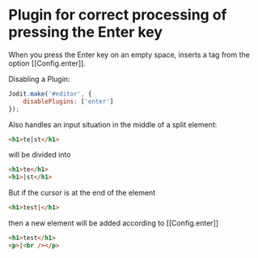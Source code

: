 # Plugin for correct processing of pressing the Enter key

When you press the Enter key on an empty space, inserts a tag from the option [[Config.enter]].

Disabling a Plugin:

```js
Jodit.make('#editor', {
	disablePlugins: ['enter']
});
```

Also handles an input situation in the middle of a split element:

```html
<h1>te|st</h1>
```

will be divided into

```html
<h1>te</h1>
<h1>|st</h1>
```

But if the cursor is at the end of the element

```html
<h1>test|</h1>
```

then a new element will be added according to [[Config.enter]]

```html
<h1>test</h1>
<p>|<br /></p>
```
